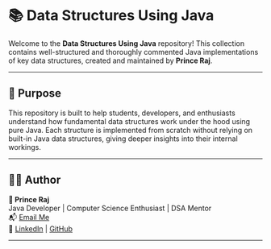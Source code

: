 # 📚 Data Structures Using Java

Welcome to the **Data Structures Using Java** repository! This collection contains well-structured and thoroughly commented Java implementations of key data structures, created and maintained by **Prince Raj**.

---

## 🧠 Purpose

This repository is built to help students, developers, and enthusiasts understand how fundamental data structures work under the hood using pure Java. Each structure is implemented from scratch without relying on built-in Java data structures, giving deeper insights into their internal workings.

---

## 🧑‍💻 Author

**👤 Prince Raj**  
Java Developer | Computer Science Enthusiast | DSA Mentor  
📬 [Email Me](princerajd7@gmail.com)  
🔗 [LinkedIn](https://www.linkedin.com/in/prince-raj-1a1801309/) | [GitHub](https://github.com/prince12raj)

---
